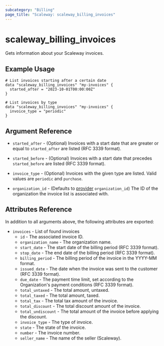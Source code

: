 ```yaml
---
subcategory: "Billing"
page_title: "Scaleway: scaleway_billing_invoices"
---
```


# scaleway_billing_invoices

Gets information about your Scaleway invoices.

## Example Usage

```hcl
# List invoices starting after a certain date
data "scaleway_billing_invoices" "my-invoices" {
  started_after = "2023-10-01T00:00:00Z"
}

# List invoices by type
data "scaleway_billing_invoices" "my-invoices" {
  invoice_type = "periodic"
}
```

## Argument Reference

- `started_after` - (Optional) Invoices with a start date that are greater or equal to `started_after` are listed (RFC 3339 format).

- `started_before` - (Optional) Invoices with a start date that precedes `started_before` are listed (RFC 3339 format).

- `invoice_type` - (Optional) Invoices with the given type are listed. Valid values are `periodic` and `purchase`.

- `organization_id` - (Defaults to [provider](../index.md#organization_d) `organization_id`) The ID of the organization the invoice list is associated with.

## Attributes Reference

In addition to all arguments above, the following attributes are exported:

- `invoices` - List of found invoices
  - `id` - The associated invoice ID.
  - `organization_name` - The organization name.
  - `start_date` - The start date of the billing period (RFC 3339 format).
  - `stop_date` - The end date of the billing period (RFC 3339 format).
  - `billing_period` - The billing period of the invoice in the YYYY-MM format.
  - `issued_date` - The date when the invoice was sent to the customer (RFC 3339 format).
  - `due_date` - The payment time limit, set according to the Organization's payment conditions (RFC 3339 format).
  - `total_untaxed` - The total amount, untaxed.
  - `total_taxed` - The total amount, taxed.
  - `total_tax` - The total tax amount of the invoice.
  - `total_discount` - The total discount amount of the invoice.
  - `total_undiscount` - The total amount of the invoice before applying the discount.
  - `invoice_type` - The type of invoice.
  - `state` - The state of the invoice.
  - `number` - The invoice number.
  - `seller_name` - The name of the seller (Scaleway).
